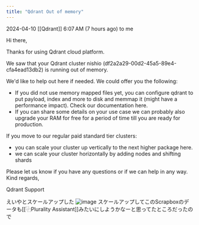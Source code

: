 ```yaml
---
title: "Qdrant Out of memory"
---
```


2024-04-10
[[Qdrant]]
6:07 AM (7 hours ago)
to me

Hi there,

Thanks for using Qdrant cloud platform.

We saw that your Qdrant cluster nishio (df2a2a29-00d2-45a5-89e4-cfa4ead13db2) is running out of memory.

We'd like to help out here if needed. We could offer you the following:
- If you did not use memory mapped files yet, you can configure qdrant to put payload, index and more to disk and memmap it (might have a performance impact). Check our documentation here.
- If you can share some details on your use case we can probably also upgrade your RAM for free for a period of time till you are ready for production.

If you move to our regular paid standard tier clusters:
- you can scale your cluster up vertically to the next higher package here.
- we can scale your cluster horizontally by adding nodes and shifting shards

Please let us know if you have any questions or if we can help in any way.
Kind regards,

Qdrant Support

えいやとスケールアップした
![image](https://gyazo.com/da4c7f739214bb04ad9d7d393fefd3de/thumb/1000)
スケールアップしてこのScrapboxのデータも[[⿻Plurality Assistant]]みたいにしようかなーと思ってたところだったので
